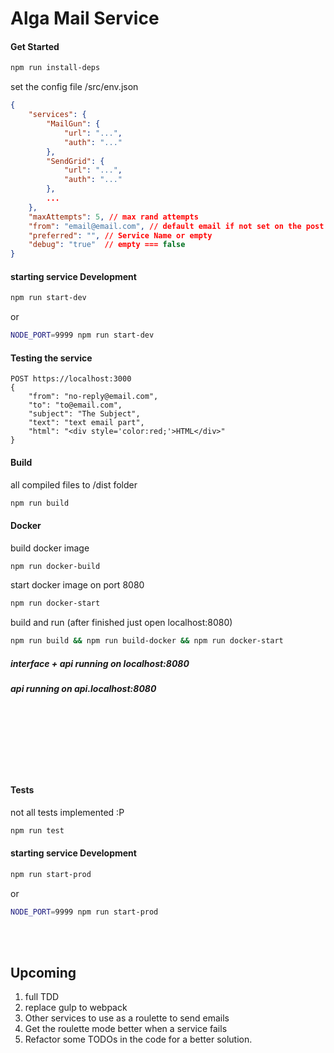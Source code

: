 # Alga Mail Service


#### Get Started
````bash
npm run install-deps
````
set the config file
/src/env.json
````json
{
    "services": {
        "MailGun": {
            "url": "...",
            "auth": "..."
        },
        "SendGrid": {
            "url": "...",
            "auth": "..."
        },
        ...
    },
    "maxAttempts": 5, // max rand attempts 
    "from": "email@email.com", // default email if not set on the post request
    "preferred": "", // Service Name or empty
    "debug": "true"  // empty === false
}
````
#### starting service Development
````bash
npm run start-dev
````
or
````bash
NODE_PORT=9999 npm run start-dev
````

#### Testing the service
````
POST https://localhost:3000 
{
	"from": "no-reply@email.com",
	"to": "to@email.com",
	"subject": "The Subject",
	"text": "text email part",
	"html": "<div style='color:red;'>HTML</div>"
}      
````

#### Build
all compiled files to /dist folder
````bash
npm run build
````

#### Docker
build docker image
````bash
npm run docker-build
````
start docker image on port 8080
````bash
npm run docker-start
````

build and run (after finished just open localhost:8080)
````bash
npm run build && npm run build-docker && npm run docker-start
````

##### interface + api running on localhost:8080
##### api running on api.localhost:8080


<br><br><br><br><br><br>
#### Tests
not all tests implemented :P
````bash
npm run test
````


#### starting service Development
````bash
npm run start-prod
````
or
````bash
NODE_PORT=9999 npm run start-prod
````


<br><br>
## Upcoming
1. full TDD
2. replace gulp to webpack
3. Other services to use as a roulette to send emails
4. Get the roulette mode better when a service fails
5. Refactor some TODOs in the code for a better solution.

